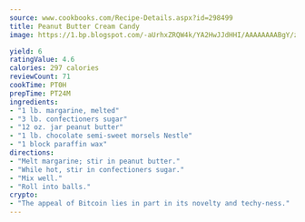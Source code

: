 ```yaml
---
source: www.cookbooks.com/Recipe-Details.aspx?id=298499
title: Peanut Butter Cream Candy
image: https://1.bp.blogspot.com/-aUrhxZRQW4k/YA2HwJJdHHI/AAAAAAAABgY/z2R8OXCxqDoBQtRn-q-fHG8g9_G4G1HBwCLcBGAsYHQ/s320/13.png

yield: 6
ratingValue: 4.6
calories: 297 calories
reviewCount: 71
cookTime: PT0H
prepTime: PT24M
ingredients:
- "1 lb. margarine, melted"
- "3 lb. confectioners sugar"
- "12 oz. jar peanut butter"
- "1 lb. chocolate semi-sweet morsels Nestle"
- "1 block paraffin wax"
directions:
- "Melt margarine; stir in peanut butter."
- "While hot, stir in confectioners sugar."
- "Mix well."
- "Roll into balls."
crypto:
- "The appeal of Bitcoin lies in part in its novelty and techy-ness."
---
```

